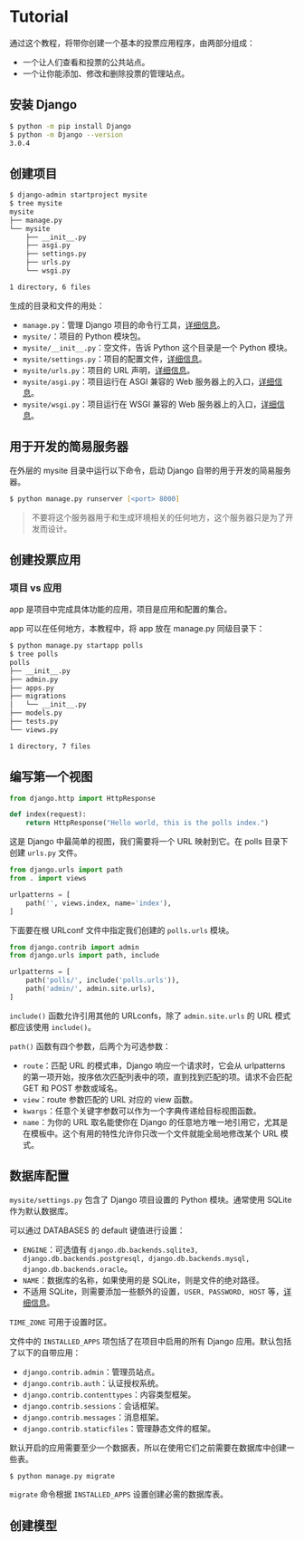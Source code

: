 # Tutorial

通过这个教程，将带你创建一个基本的投票应用程序，由两部分组成：

- 一个让人们查看和投票的公共站点。
- 一个让你能添加、修改和删除投票的管理站点。

## 安装 Django

```zsh
$ python -m pip install Django
$ python -m Django --version
3.0.4
```

## 创建项目

```zsh
$ django-admin startproject mysite
$ tree mysite
mysite
├── manage.py       
└── mysite
    ├── __init__.py 
    ├── asgi.py     
    ├── settings.py 
    ├── urls.py     
    └── wsgi.py 

1 directory, 6 files
```

生成的目录和文件的用处：

- `manage.py`：管理 Django 项目的命令行工具，[详细信息](https://docs.djangoproject.com/zh-hans/3.0/ref/django-admin/)。
- `mysite/`：项目的 Python 模块包。
- `mysite/__init__.py`：空文件，告诉 Python 这个目录是一个 Python 模块。
- `mysite/settings.py`：项目的配置文件，[详细信息](https://docs.djangoproject.com/zh-hans/3.0/topics/settings/)。
- `mysite/urls.py`：项目的 URL 声明，[详细信息](https://docs.djangoproject.com/zh-hans/3.0/topics/http/urls/)。
- `mysite/asgi.py`：项目运行在 ASGI 兼容的 Web 服务器上的入口，[详细信息](https://docs.djangoproject.com/zh-hans/3.0/howto/deployment/asgi/)。
- `mysite/wsgi.py`：项目运行在 WSGI 兼容的 Web 服务器上的入口，[详细信息](https://docs.djangoproject.com/zh-hans/3.0/howto/deployment/wsgi/)。

## 用于开发的简易服务器

在外层的 mysite 目录中运行以下命令，启动 Django 自带的用于开发的简易服务器。

```zsh
$ python manage.py runserver [<port> 8000]
```

> 不要将这个服务器用于和生成环境相关的任何地方，这个服务器只是为了开发而设计。

## 创建投票应用

### 项目 vs 应用

app 是项目中完成具体功能的应用，项目是应用和配置的集合。

app 可以在任何地方，本教程中，将 app 放在 manage.py 同级目录下：

```zsh
$ python manage.py startapp polls
$ tree polls
polls
├── __init__.py
├── admin.py
├── apps.py
├── migrations
│   └── __init__.py
├── models.py
├── tests.py
└── views.py

1 directory, 7 files
```

## 编写第一个视图

```python tab="polls/views.py"
from django.http import HttpResponse

def index(request):
    return HttpResponse("Hello world, this is the polls index.")
```

这是 Django 中最简单的视图，我们需要将一个 URL 映射到它。在 polls 目录下创建 `urls.py` 文件。

```python tab="polls/urls.py"
from django.urls import path
from . import views

urlpatterns = [
    path('', views.index, name='index'),
]
```

下面要在根 URLconf 文件中指定我们创建的 `polls.urls` 模块。

```python tab="mysite/urls.py"
from django.contrib import admin
from django.urls import path, include

urlpatterns = [
    path('polls/', include('polls.urls')),
    path('admin/', admin.site.urls),
]

```

`include()` 函数允许引用其他的 URLconfs，除了 `admin.site.urls` 的 URL 模式都应该使用 `include()`。

`path()` 函数有四个参数，后两个为可选参数：

- `route`：匹配 URL 的模式串，Django 响应一个请求时，它会从 urlpatterns 的第一项开始，按序依次匹配列表中的项，直到找到匹配的项。请求不会匹配 GET 和 POST 参数或域名。
- `view`：route 参数匹配的 URL 对应的 view 函数。
- `kwargs`：任意个关键字参数可以作为一个字典传递给目标视图函数。
- `name`：为你的 URL 取名能使你在 Django 的任意地方唯一地引用它，尤其是在模板中。这个有用的特性允许你只改一个文件就能全局地修改某个 URL 模式。

## 数据库配置

`mysite/settings.py` 包含了 Django 项目设置的 Python 模块。通常使用 SQLite 作为默认数据库。

可以通过 DATABASES 的 default 键值进行设置：

- `ENGINE`：可选值有 `django.db.backends.sqlite3, django.db.backends.postgresql, django.db.backends.mysql, django.db.backends.oracle`。
- `NAME`：数据库的名称，如果使用的是 SQLite，则是文件的绝对路径。
- 不适用 SQLite，则需要添加一些额外的设置，`USER, PASSWORD, HOST` 等，[详细信息](https://docs.djangoproject.com/zh-hans/3.0/ref/settings/#std:setting-DATABASES)。

`TIME_ZONE` 可用于设置时区。

文件中的 `INSTALLED_APPS` 项包括了在项目中启用的所有 Django 应用。默认包括了以下的自带应用：

- `django.contrib.admin`：管理员站点。
- `django.contrib.auth`：认证授权系统。
- `django.contrib.contenttypes`：内容类型框架。
- `django.contrib.sessions`：会话框架。
- `django.contrib.messages`：消息框架。
- `django.contrib.staticfiles`：管理静态文件的框架。

默认开启的应用需要至少一个数据表，所以在使用它们之前需要在数据库中创建一些表。

```zsh
$ python manage.py migrate
```

`migrate` 命令根据 `INSTALLED_APPS` 设置创建必需的数据库表。

## 创建模型



